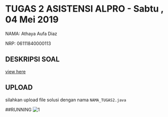 # TUGAS 2 ASISTENSI ALPRO - Sabtu , 04 Mei 2019
NAMA:   Athaya Aufa Diaz

NRP:    06111840000113


## DESKRIPSI SOAL
[view here](https://github.com/asistensi-matematika/tugas2/blob/master/soal.ipynb)
## UPLOAD 
silahkan upload file solusi dengan nama `NAMA_TUGAS2.java` 

##RUNNING
![1](https://user-images.githubusercontent.com/49511885/57512826-a1c7ef00-72c1-11e9-8ffa-613d46166990.png)


